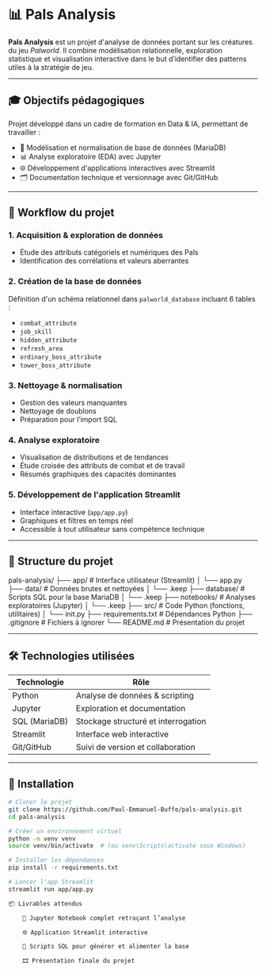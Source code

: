 # 📊 Pals Analysis

**Pals Analysis** est un projet d'analyse de données portant sur les créatures du jeu *Palworld*. Il combine modélisation relationnelle, exploration statistique et visualisation interactive dans le but d’identifier des patterns utiles à la stratégie de jeu.

---

## 🎓 Objectifs pédagogiques

Projet développé dans un cadre de formation en Data & IA, permettant de travailler :

- 📁 Modélisation et normalisation de base de données (MariaDB)
- 📊 Analyse exploratoire (EDA) avec Jupyter
- 🌐 Développement d'applications interactives avec Streamlit
- 🗂️ Documentation technique et versionnage avec Git/GitHub

---

## 🧠 Workflow du projet

### 1. Acquisition & exploration de données

- Étude des attributs catégoriels et numériques des Pals
- Identification des corrélations et valeurs aberrantes

### 2. Création de la base de données

Définition d'un schéma relationnel dans `palworld_database` incluant 6 tables :

- `combat_attribute`
- `job_skill`
- `hidden_attribute`
- `refresh_area`
- `ordinary_boss_attribute`
- `tower_boss_attribute`

### 3. Nettoyage & normalisation

- Gestion des valeurs manquantes
- Nettoyage de doublons
- Préparation pour l’import SQL

### 4. Analyse exploratoire

- Visualisation de distributions et de tendances
- Étude croisée des attributs de combat et de travail
- Résumés graphiques des capacités dominantes

### 5. Développement de l'application Streamlit

- Interface interactive (`app/app.py`)
- Graphiques et filtres en temps réel
- Accessible à tout utilisateur sans compétence technique

---

## 📁 Structure du projet

pals-analysis/
├── app/ # Interface utilisateur (Streamlit)
│ └── app.py
├── data/ # Données brutes et nettoyées
│ └── .keep
├── database/ # Scripts SQL pour la base MariaDB
│ └── .keep
├── notebooks/ # Analyses exploratoires (Jupyter)
│ └── .keep
├── src/ # Code Python (fonctions, utilitaires)
│ └── init.py
├── requirements.txt # Dépendances Python
├── .gitignore # Fichiers à ignorer
└── README.md # Présentation du projet


---

## 🛠️ Technologies utilisées

| Technologie    | Rôle                                   |
|----------------|----------------------------------------|
| Python         | Analyse de données & scripting         |
| Jupyter        | Exploration et documentation           |
| SQL (MariaDB)  | Stockage structuré et interrogation     |
| Streamlit      | Interface web interactive               |
| Git/GitHub     | Suivi de version et collaboration       |

---

## 🚀 Installation

```bash
# Cloner le projet
git clone https://github.com/Paul-Emmanuel-Buffe/pals-analysis.git
cd pals-analysis

# Créer un environnement virtuel
python -m venv venv
source venv/bin/activate  # (ou venv\Scripts\activate sous Windows)

# Installer les dépendances
pip install -r requirements.txt

# Lancer l'app Streamlit
streamlit run app/app.py

📦 Livrables attendus

    📘 Jupyter Notebook complet retraçant l’analyse

    🌐 Application Streamlit interactive

    🧾 Scripts SQL pour générer et alimenter la base

    🎞️ Présentation finale du projet
